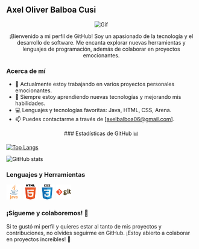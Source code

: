## Axel Oliver Balboa Cusi

<p align="center">
<img src="https://media2.giphy.com/media/3ohze37KaUXb6L9Ktq/giphy.gif?cid=6c09b952clwe0qopmybkh9k2krp9wudm4z0f13km3120njxr&ep=v1_internal_gif_by_id&rid=giphy.gif&ct=g" alt="Gif" width="300" />
</p>

<p align="center">
¡Bienvenido a mi perfil de GitHub! Soy un apasionado de la tecnología y el desarrollo de software. Me encanta explorar nuevas herramientas y lenguajes de programación, además de colaborar en proyectos emocionantes.
</p>

### Acerca de mí

- 🔭 Actualmente estoy trabajando en varios proyectos personales emocionantes.
- 🌱 Siempre estoy aprendiendo nuevas tecnologías y mejorando mis habilidades.
- 💻 Lenguajes y tecnologías favoritas: Java, HTML, CSS, Arena.
- 📫 Puedes contactarme a través de [axelbalboa06@gmail.com].

<p align="center">
### Estadísticas de GitHub 📊

[![Top Langs](https://github-readme-stats.vercel.app/api/top-langs/?username=AxeloliverBC&layout=compact&theme=radical)](https://github.com/anuraghazra/github-readme-stats)

![GitHub stats](https://github-readme-stats.vercel.app/api?username=AxeloliverBC&show_icons=true&theme=radical)
</p>

### Lenguajes y Herramientas

<p>
  <img src="https://raw.githubusercontent.com/github/explore/80688e429a7d4ef2fca1e82350fe8e3517d3494d/topics/java/java.png" alt="Java" width="40" height="40" />
  <img src="https://raw.githubusercontent.com/github/explore/80688e429a7d4ef2fca1e82350fe8e3517d3494d/topics/html/html.png" alt="HTML" width="40" height="40" />
  <img src="https://raw.githubusercontent.com/github/explore/80688e429a7d4ef2fca1e82350fe8e3517d3494d/topics/css/css.png" alt="CSS" width="40" height="40" />
  <img src="https://raw.githubusercontent.com/github/explore/80688e429a7d4ef2fca1e82350fe8e3517d3494d/topics/git/git.png" alt="Git" width="40" height="40" />
</p>

### ¡Sígueme y colaboremos! 🤝

Si te gustó mi perfil y quieres estar al tanto de mis proyectos y contribuciones, no olvides seguirme en GitHub. ¡Estoy abierto a colaborar en proyectos increíbles! 💫
